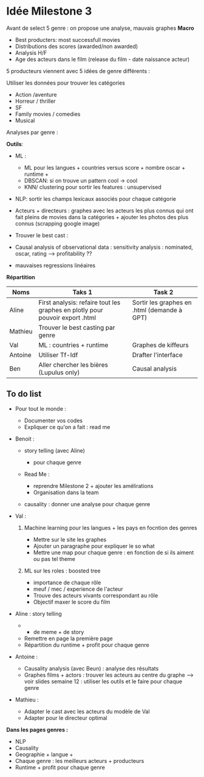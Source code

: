# Idée Milestone 3

Avant de select 5 genre : on propose une analyse, mauvais graphes **Macro**
- Best producters: most successfull movies
- Distributions des scores (awarded/non awarded)
- Analysis H/F
- Age des acteurs dans le film (release du film - date naissance acteur)



5 producteurs viennent avec 5 idées de genre différents : 

Utiliser les données pour trouver les catégories

- Action /aventure 
- Horreur / thriller
- SF
- Family movies / comedies
- Musical

Analyses par genre : 




**Outils**: 
- ML : 
    - ML pour les langues + countries versus score + nombre oscar + runtime +  
    - DBSCAN: si on trouve un pattern cool -> cool
    - KNN/ clustering pour sortir les features : unsupervised

- NLP: sortir les champs lexicaux associés pour chaque catégorie
- Acteurs + directeurs : graphes avec les acteurs les plus connus qui ont fait pleins de movies dans la catégories + ajouter les photos des plus connus (scrapping google image)
- Trouver le best cast : 
- Causal analysis of observational data : sensitivity analysis : nominated, oscar, rating --> profitability ?? 
- mauvaises regressions linéaires



**Répartition**

| Noms | Taks 1 | Task 2 |
|--------|--------|--------|
|Aline|First analysis: refaire tout les graphes en plotly pour pouvoir export .html|Sortir les graphes en .html (demande à GPT) |
|Mathieu|Trouver le best casting par genre | |
|Val|ML : countries + runtime |Graphes de kiffeurs |
|Antoine| Utiliser Tf-Idf|Drafter l'interface|
|Ben|Aller chercher les bières  (Lupulus only)| Causal analysis|


## To do list

- Pour tout le monde : 
    - Documenter vos codes
    - Expliquer ce qu'on a fait : read me 


- Benoit : 
    - story telling (avec Aline)
        - pour chaque genre    
    - Read Me : 
        - reprendre Milestone 2 + ajouter les amélirations
        - Organisation dans la team
        
    - causality : donner une analyse pour chaque genre

- Val : 
    1) Machine learning pour les langues + les pays en focntion des genres 
        - Mettre sur le site les graphes 
        - Ajouter un paragraphe pour expliquer le so what
        - Mettre une map pour chaque genre : en fonction de si ils aiment ou pas tel theme

    2) ML sur les roles : boosted tree
        - importance de chaque rôle 
        - meuf / mec / experience de l'acteur
        - Trouve des acteurs vivants correspondant au rôle
        - Objectif maxer le score du film

- Aline : story telling 
    - + de meme + de story 
    - Remettre en page la première page
    - Répartition du runtime + profit pour chaque genre

- Antoine : 
    - Causality analysis (avec Beun) : analyse des résultats
    - Graphes films + actors : trouver les acteurs au centre du graphe --> voir slides semaine 12  : utiliser les outils et le faire pour chaque genre 

- Mathieu :  
    - Adapter le cast avec les acteurs du modèle de Val
    - Adapter pour le directeur optimal
    



**Dans les pages genres :**

- NLP
- Causality
- Geographie + langue + 
- Chaque genre : les meilleurs acteurs + producteurs
- Runtime + profit pour chaque genre



